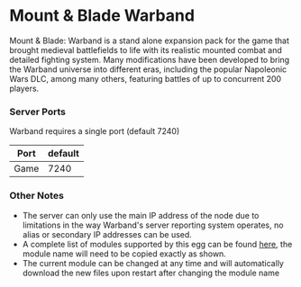 # Mount & Blade Warband

Mount & Blade: Warband is a stand alone expansion pack for the game that brought medieval battlefields to life with its realistic mounted combat and detailed fighting system. Many modifications have been developed to bring the Warband universe into different eras, including the popular Napoleonic Wars DLC, among many others, featuring battles of up to concurrent 200 players.

### Server Ports

Warband requires a single port (default 7240)

| Port    | default |
|---------|---------|
| Game    | 7240    |

### Other Notes

* The server can only use the main IP address of the node due to limitations in the way Warband's server reporting system operates, no alias or secondary IP addresses can be used.
* A complete list of modules supported by this egg can be found [here](https://github.com/masonr/pterodactyl-images/tree/mb-warband), the module name will need to be copied exactly as shown.
* The current module can be changed at any time and will automatically download the new files upon restart after changing the module name
